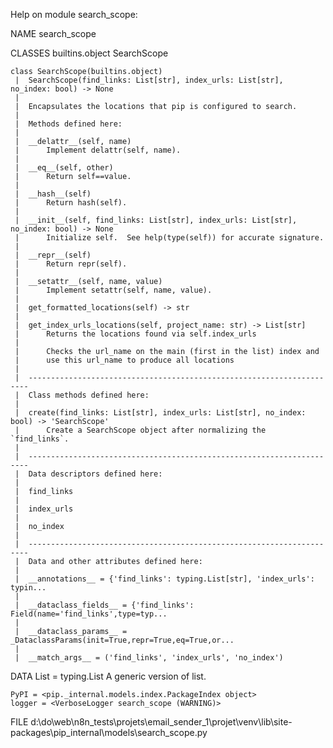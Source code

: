 Help on module search_scope:

NAME
    search_scope

CLASSES
    builtins.object
        SearchScope

    class SearchScope(builtins.object)
     |  SearchScope(find_links: List[str], index_urls: List[str], no_index: bool) -> None
     |
     |  Encapsulates the locations that pip is configured to search.
     |
     |  Methods defined here:
     |
     |  __delattr__(self, name)
     |      Implement delattr(self, name).
     |
     |  __eq__(self, other)
     |      Return self==value.
     |
     |  __hash__(self)
     |      Return hash(self).
     |
     |  __init__(self, find_links: List[str], index_urls: List[str], no_index: bool) -> None
     |      Initialize self.  See help(type(self)) for accurate signature.
     |
     |  __repr__(self)
     |      Return repr(self).
     |
     |  __setattr__(self, name, value)
     |      Implement setattr(self, name, value).
     |
     |  get_formatted_locations(self) -> str
     |
     |  get_index_urls_locations(self, project_name: str) -> List[str]
     |      Returns the locations found via self.index_urls
     |
     |      Checks the url_name on the main (first in the list) index and
     |      use this url_name to produce all locations
     |
     |  ----------------------------------------------------------------------
     |  Class methods defined here:
     |
     |  create(find_links: List[str], index_urls: List[str], no_index: bool) -> 'SearchScope'
     |      Create a SearchScope object after normalizing the `find_links`.
     |
     |  ----------------------------------------------------------------------
     |  Data descriptors defined here:
     |
     |  find_links
     |
     |  index_urls
     |
     |  no_index
     |
     |  ----------------------------------------------------------------------
     |  Data and other attributes defined here:
     |
     |  __annotations__ = {'find_links': typing.List[str], 'index_urls': typin...
     |
     |  __dataclass_fields__ = {'find_links': Field(name='find_links',type=typ...
     |
     |  __dataclass_params__ = _DataclassParams(init=True,repr=True,eq=True,or...
     |
     |  __match_args__ = ('find_links', 'index_urls', 'no_index')

DATA
    List = typing.List
        A generic version of list.

    PyPI = <pip._internal.models.index.PackageIndex object>
    logger = <VerboseLogger search_scope (WARNING)>

FILE
    d:\do\web\n8n_tests\projets\email_sender_1\projet\venv\lib\site-packages\pip\_internal\models\search_scope.py


